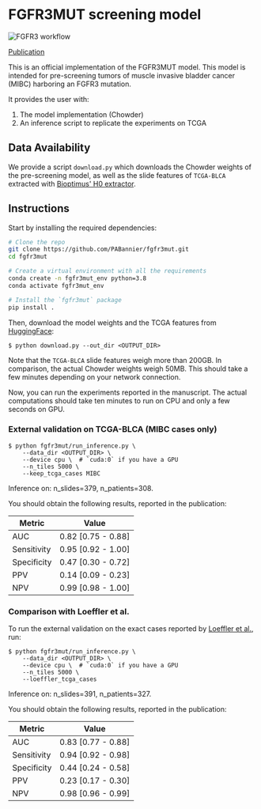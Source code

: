 # FGFR3MUT screening model

![FGFR3 workflow](./assets/figure.png)

[Publication](https://www.nature.com/articles/s41467-024-55331-6)

This is an official implementation of the FGFR3MUT model. This model is intended for pre-screening tumors of muscle invasive bladder cancer (MIBC) harboring an FGFR3 mutation.

It provides the user with:

1. The model implementation (Chowder)
2. An inference script to replicate the experiments on TCGA

## Data Availability

We provide a script `download.py` which downloads the Chowder weights of the pre-screening model, as well as the slide features of `TCGA-BLCA` extracted with [Bioptimus' H0 extractor](https://github.com/bioptimus/releases/tree/main/models/h-optimus/v0?utm_source=owkin&utm_medium=referral&utm_campaign=h-bioptimus-o).

## Instructions

Start by installing the required dependencies:

```bash
# Clone the repo
git clone https://github.com/PABannier/fgfr3mut.git
cd fgfr3mut

# Create a virtual environment with all the requirements
conda create -n fgfr3mut_env python=3.8
conda activate fgfr3mut_env

# Install the `fgfr3mut` package
pip install .
```

Then, download the model weights and the TCGA features from [HuggingFace](https://huggingface.co/datasets/PABannier/fgfr3mut):

```shell
$ python download.py --out_dir <OUTPUT_DIR>
```

Note that the `TCGA-BLCA` slide features weigh more than 200GB. In comparison, the actual Chowder weights weigh 50MB.
This should take a few minutes depending on your network connection.

Now, you can run the experiments reported in the manuscript. The actual computations should take ten minutes to run on CPU and only a few seconds on GPU.

### External validation on TCGA-BLCA (MIBC cases only)

```shell
$ python fgfr3mut/run_inference.py \
    --data_dir <OUTPUT_DIR> \
    --device cpu \  # `cuda:0` if you have a GPU
    --n_tiles 5000 \
    --keep_tcga_cases MIBC
```

Inference on: n_slides=379, n_patients=308.

You should obtain the following results, reported in the publication:

| Metric      | Value              |
| ----------- | -------------------|
| AUC         | 0.82 [0.75 - 0.88] |
| Sensitivity | 0.95 [0.92 - 1.00] |
| Specificity | 0.47 [0.30 - 0.72] |
| PPV         | 0.14 [0.09 - 0.23] |
| NPV         | 0.99 [0.98 - 1.00] |

### Comparison with Loeffler et al.

To run the external validation on the exact cases reported by [Loeffler et al.](<https://eu-focus.europeanurology.com/article/S2405-4569(21)00113-9/fulltext>), run:

```shell
$ python fgfr3mut/run_inference.py \
    --data_dir <OUTPUT_DIR> \
    --device cpu \  # `cuda:0` if you have a GPU
    --n_tiles 5000 \
    --loeffler_tcga_cases
```

Inference on: n_slides=391, n_patients=327.

You should obtain the following results, reported in the publication:

| Metric      | Value              |
| ----------- | ------------------ |
| AUC         | 0.83 [0.77 - 0.88] |
| Sensitivity | 0.94 [0.92 - 0.98] |
| Specificity | 0.44 [0.24 - 0.58] |
| PPV         | 0.23 [0.17 - 0.30] |
| NPV         | 0.98 [0.96 - 0.99] |
